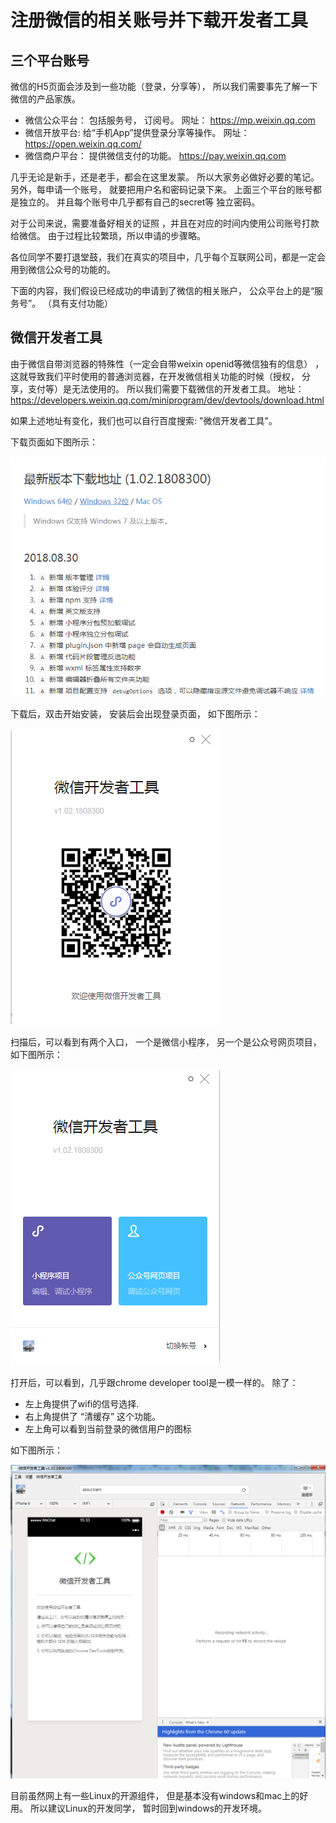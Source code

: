 # 注册微信的相关账号并下载开发者工具

## 三个平台账号

微信的H5页面会涉及到一些功能（登录，分享等）， 所以我们需要事先了解一下微信的产品家族。 

- 微信公众平台： 包括服务号， 订阅号。  网址： https://mp.weixin.qq.com
- 微信开放平台:  给“手机App”提供登录分享等操作。  网址： https://open.weixin.qq.com/
- 微信商户平台： 提供微信支付的功能。 https://pay.weixin.qq.com

几乎无论是新手，还是老手，都会在这里发蒙。 所以大家务必做好必要的笔记。 另外，每申请一个账号， 就要把用户名和密码记录下来。 上面三个平台的账号都是独立的。
并且每个账号中几乎都有自己的secret等 独立密码。

对于公司来说，需要准备好相关的证照 ，并且在对应的时间内使用公司账号打款给微信。 由于过程比较繁琐，所以申请的步骤略。 

各位同学不要打退堂鼓，我们在真实的项目中，几乎每个互联网公司，都是一定会用到微信公众号的功能的。 

下面的内容，我们假设已经成功的申请到了微信的相关账户， 公众平台上的是“服务号”。 （具有支付功能）


## 微信开发者工具

由于微信自带浏览器的特殊性（一定会自带weixin openid等微信独有的信息） ， 这就导致我们平时使用的普通浏览器，在开发微信相关功能的时候（授权， 分享，支付等）是无法使用的。 
所以我们需要下载微信的开发者工具。 地址： https://developers.weixin.qq.com/miniprogram/dev/devtools/download.html

如果上述地址有变化，我们也可以自行百度搜索: "微信开发者工具"。

下载页面如下图所示：

![开发者工具下载页面](/images/real_project/developer_tool_download_page.png)

下载后，双击开始安装， 安装后会出现登录页面， 如下图所示：

![开发者工具登录页面](/images/real_project/developer_tool_login_page.png)

扫描后，可以看到有两个入口， 一个是微信小程序， 另一个是公众号网页项目， 如下图所示：

![开发者工具登录后选择入口页面](/images/real_project/developer_tool_choose_item.png)

打开后，可以看到，几乎跟chrome developer tool是一模一样的。 除了： 

- 左上角提供了wifi的信号选择. 
- 右上角提供了 “清缓存” 这个功能。
- 左上角可以看到当前登录的微信用户的图标

如下图所示：

![开发者工具界面](/images/real_project/developer_tool_default_page.png)

目前虽然网上有一些Linux的开源组件， 但是基本没有windows和mac上的好用。 所以建议Linux的开发同学， 暂时回到windows的开发环境。 